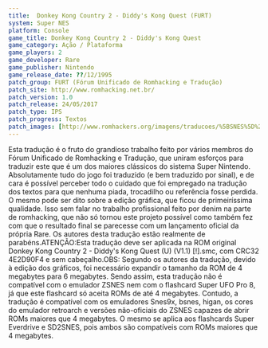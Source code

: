 ```yaml
---
title:  Donkey Kong Country 2 - Diddy's Kong Quest (FURT)
system: Super NES
platform: Console
game_title: Donkey Kong Country 2 - Diddy's Kong Quest
game_category: Ação / Plataforma
game_players: 2
game_developer: Rare
game_publisher: Nintendo
game_release_date: ??/12/1995
patch_group: FURT (Fórum Unificado de Romhacking e Tradução)
patch_site: http://www.romhacking.net.br/
patch_version: 1.0
patch_release: 24/05/2017
patch_type: IPS
patch_progress: Textos
patch_images: [http://www.romhackers.org/imagens/traducoes/%5BSNES%5D%20Donkey%20Kong%20Country%202%20-%20FURT%20-%201.png,http://www.romhackers.org/imagens/traducoes/%5BSNES%5D%20Donkey%20Kong%20Country%202%20-%20FURT%20-%202.png,http://www.romhackers.org/imagens/traducoes/%5BSNES%5D%20Donkey%20Kong%20Country%202%20-%20FURT%20-%203.png]
---
```

Esta tradução é o fruto do grandioso trabalho feito por vários membros do Fórum Unificado de Romhacking e Tradução, que uniram esforços para traduzir este que é um dos maiores clássicos do sistema Super Nintendo. Absolutamente tudo do jogo foi traduzido (e bem traduzido por sinal), e de cara é possível perceber todo o cuidado que foi empregado na tradução dos textos para que nenhuma piada, trocadilho ou referência fosse perdida. O mesmo pode ser dito sobre a edição gráfica, que ficou de primeiríssima qualidade. Isso sem falar no trabalho profissional feito por denim na parte de romhacking, que não só tornou este projeto possível como também fez com que o resultado final se parecesse com um lançamento oficial da própria Rare. Os autores desta tradução estão realmente de parabéns.ATENÇÃO:Esta tradução deve ser aplicada na ROM original Donkey Kong Country 2 - Diddy's Kong Quest (U) (V1.1) [!].smc, com CRC32 4E2D90F4 e sem cabeçalho.OBS: Segundo os autores da tradução, devido à edição dos gráficos, foi necessário expandir o tamanho da ROM de 4 megabytes para 6 megabytes. Sendo assim, esta tradução não é compatível com o emulador ZSNES nem com o flashcard Super UFO Pro 8, já que este flashcard só aceita ROMs de até 4 megabytes. Contudo, a tradução é compatível com os emuladores Snes9x, bsnes, higan, os cores do emulador retroarch e versões não-oficiais do ZSNES capazes de abrir ROMs maiores que 4 megabytes. O mesmo se aplica aos flashcards Super Everdrive e SD2SNES, pois ambos são compatíveis com ROMs maiores que 4 megabytes.